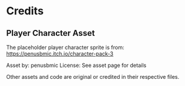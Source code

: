 Credits
=======

Player Character Asset
---------------------
The placeholder player character sprite is from:
https://penusbmic.itch.io/character-pack-3

Asset by: penusbmic
License: See asset page for details

Other assets and code are original or credited in their respective files.